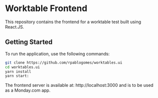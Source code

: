 # Worktable Frontend
This repository contains the frontend for a worktable test built using React.JS.

## Getting Started
To run the application, use the following commands:

```bash
git clone https://github.com/rpablogomes/worktables.ui
cd worktables.ui
yarn install
yarn start:
```

The frontend server is available at: http://localhost:3000 and is to be used as a Monday.com app.
